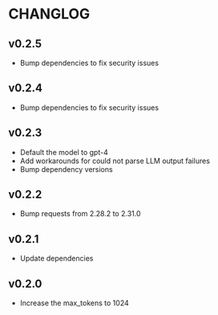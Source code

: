 # CHANGLOG

## v0.2.5

- Bump dependencies to fix security issues

## v0.2.4

- Bump dependencies to fix security issues

## v0.2.3

- Default the model to gpt-4
- Add workarounds for could not parse LLM output failures
- Bump dependency versions

## v0.2.2

- Bump requests from 2.28.2 to 2.31.0

## v0.2.1

- Update dependencies

## v0.2.0

- Increase the max_tokens to 1024
